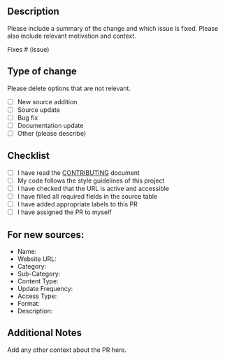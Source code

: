 ## Description
Please include a summary of the change and which issue is fixed. Please also include relevant motivation and context.

Fixes # (issue)

## Type of change
Please delete options that are not relevant.

- [ ] New source addition
- [ ] Source update
- [ ] Bug fix
- [ ] Documentation update
- [ ] Other (please describe)

## Checklist
- [ ] I have read the [CONTRIBUTING](../CONTRIBUTING.md) document
- [ ] My code follows the style guidelines of this project
- [ ] I have checked that the URL is active and accessible
- [ ] I have filled all required fields in the source table
- [ ] I have added appropriate labels to this PR
- [ ] I have assigned the PR to myself

## For new sources:
- Name: 
- Website URL: 
- Category: 
- Sub-Category: 
- Content Type: 
- Update Frequency: 
- Access Type: 
- Format: 
- Description: 

## Additional Notes
Add any other context about the PR here.
